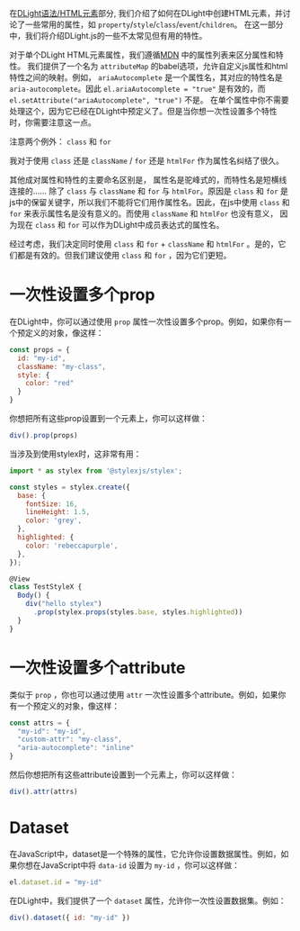 在[DLight语法/HTML元素](/docs/dlight-syntax/html-elements)部分, 我们介绍了如何在DLight中创建HTML元素，并讨论了一些常用的属性，如 `property`/`style`/`class`/`event`/`children`。 在这一部分中，我们将介绍DLight.js的一些不太常见但有用的特性。

对于单个DLight HTML元素属性，我们遵循[MDN](https://developer.mozilla.org/en-US/docs/Web/API/Element) 中的属性列表来区分属性和特性。 我们提供了一个名为 `attributeMap` 的babel选项，允许自定义js属性和html特性之间的映射。例如， `ariaAutocomplete` 是一个属性名，其对应的特性名是 `aria-autocomplete`。因此 `el.ariaAutocomplete = "true"` 是有效的，而 `el.setAttribute("ariaAutocomplete", "true")` 不是。 在单个属性中你不需要处理这个，因为它已经在DLight中预定义了。但是当你想一次性设置多个特性时，你需要注意这一点。

注意两个例外： `class` 和 `for`

我对于使用 `class` 还是 `className` / `for` 还是 `htmlFor` 作为属性名纠结了很久。

其他成对属性和特性的主要命名区别是， 属性名是驼峰式的，而特性名是短横线连接的...... 除了 `class` 与 `className` 和 `for` 与 `htmlFor`。原因是 `class` 和 `for` 是js中的保留关键字，所以我们不能将它们用作属性名。因此，在js中使用 `class` 和 `for` 来表示属性名是没有意义的。而使用 `className` 和 `htmlFor` 也没有意义， 因为现在 `class` 和 `for` 可以作为DLight中成员表达式的属性名。

经过考虑，我们决定同时使用 `class` 和 `for` + `className` 和 `htmlFor` 。是的，它们都是有效的。但我们建议使用 `class` 和 `for` ，因为它们更短。

# 一次性设置多个prop
在DLight中，你可以通过使用 `prop` 属性一次性设置多个prop。例如，如果你有一个预定义的对象，像这样：

```js
const props = {
  id: "my-id",
  className: "my-class",
  style: {
    color: "red"
  }
}
```
你想把所有这些prop设置到一个元素上，你可以这样做：

```js
div().prop(props)
```

当涉及到使用stylex时，这非常有用：

```js
import * as stylex from '@stylexjs/stylex';

const styles = stylex.create({
  base: {
    fontSize: 16,
    lineHeight: 1.5,
    color: 'grey',
  },
  highlighted: {
    color: 'rebeccapurple',
  },
});

@View
class TestStyleX {
  Body() {
    div("hello stylex")
      .prop(stylex.props(styles.base, styles.highlighted))
  }
}
```

# 一次性设置多个attribute
类似于 `prop` ，你也可以通过使用 `attr` 一次性设置多个attribute。例如，如果你有一个预定义的对象，像这样：

```js
const attrs = {
  "my-id": "my-id",
  "custom-attr": "my-class",
  "aria-autocomplete": "inline"
}
```

然后你想把所有这些attribute设置到一个元素上，你可以这样做：

```js
div().attr(attrs)
```

# Dataset

在JavaScript中，dataset是一个特殊的属性，它允许你设置数据属性。例如，如果你想在JavaScript中将 `data-id` 设置为 `my-id` ，你可以这样做：
```js
el.dataset.id = "my-id"
```
在DLight中，我们提供了一个 `dataset` 属性，允许你一次性设置数据集。例如：
```js
div().dataset({ id: "my-id" })
```
